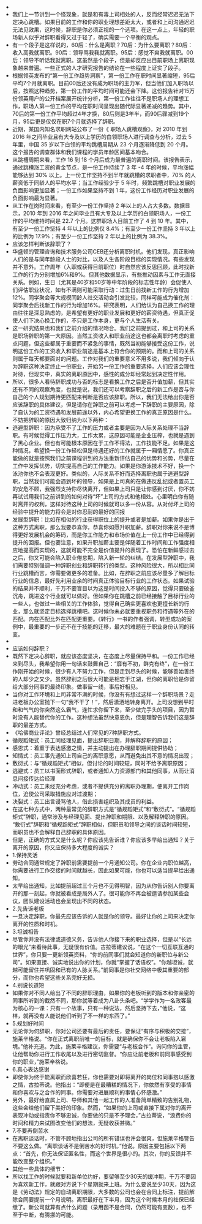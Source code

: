 - 
- 我们上一节讲到一个怪现象，就是和有毒上司相处的人，反而经常迟迟无法下定决心跳槽。如果目前的工作和你的职业理想差距太大，或者和上司沟通迟迟无法见效果，这时候，辞职是你必须正视的一个选项。在这一点上，年轻的职场新人似乎对辞职看得又过于轻了，确实需要一个平衡的观点。
- 有一个段子是这样说的，60后：什么是离职？70后：为什么要离职？80后：收入高我就离职。90后：领导骂我我就离职。95后：感觉不爽我就离职。00后：领导不听话我就离职。这虽然是个段子，但是却反应出目前职场上离职现象越来普遍。一些正式的人才研究报告的结论在一些程度上证实了段子。
- 根据领英发布的“第一份工作趋势洞察”，第一份工作在职时间显著缩短，95后平均7个月就离职。目前00后还没有成为职场的主力军，但当他们加入职场以后，按照这种趋势，第一份工作的平均时间可能还会下降。这份报告针对15万份领英用户的公开档案展开统计分析，第一份工作往往不是职场人的理想工作，职场人第一份工作的平均在职时间呈现出随代际显著递减的趋势。其中，70后的第一份工作平均超过4年才换，80后则是3年半，而90后骤减到19个月，95后更是仅仅在职7个月就选择了辞职。
- 近期，某国内知名求职网站公布了一份《 职场人跳槽观察》，对 2010 年到 2016 年之间毕业且有大专及以上学历的白领职场人进行调查与分析，过去 5 年里，中国 35 岁以下白领的平均跳槽周期从 23 个月逐渐降低到 20 个月。这个报告的调查群体和我们课程的学员年龄区间基本吻合。
- 从跳槽周期来看，工作 16 到 18 个月后成为最普遍的离职时间。该报告表示，通过跳槽涨工资的黄金节点，是一份工作持续了 3 年 -4 年的时候，平均涨幅能够达到 30% 以上。上一份工作坚持不到半年就跳槽的求职者中，70% 的人薪资低于同龄人的平均水平；当工作经验少于 5 年时，频繁跳槽对职业发展的负面影响更加显著；一份工作如果坚持不到 1 年，这份工作经历对职业发展的负面影响最为显著。
- 从工作在岗时间来看，有至少一份工作坚持 2 年以上的人占大多数。数据显示，2010 年到 2016 年之间毕业且有大专及以上学历的白领职场人，一份工作的平均维持时间是 22.7 个月。这群职场人目前工作了 4 到 10 年。其中，有至少一份工作坚持 4 年以上的比例仅 8.4%；有至少一份工作坚持 3 年以上的比例为 17.9%；有至少一份工作坚持 2 年以上的比例为 38.3%。
- 应该怎样判断该辞职了？
- 华盛顿的管理咨询和技术服务公司CEB还分析离职时机。他们发现，真正影响人们的是与同年龄段人士的对比，以及人生各阶段目标的实现情况。有些发现并不意外。工作周年（入职或获得目前职位）时自然应该反思回顾，此时找新工作的行为分别增加6%和9%。但其他数据显示，有些推动因素与工作无直接关系。例如，生日（尤其是40岁和50岁等中年阶段的标志性年龄）会促使人们评估职业状况，如有不满则可能采取行动：过生日前找新工作的行为增加12%。同学聚会等大规模同龄人社交活动会引发比较，同样可能成为催化剂：同学聚会后找新工作的行为增加16%。研究表明，人们给认为自己换工作的理由往往是深思熟虑的，是希望有更好的职业发展和更好的薪资待遇，但真正促使人们下决心换工作的，不只是工作本身，更与个人生活有关。
- 这一研究结果也和我们之前介绍的情况吻合。我们之前提到过，和上司的关系是职场辞职的第一大原因。当然工资收入和职业前途这也都会离职时考虑的重点问题，但这些都属于重要而不紧急的事情，既然当初能够接受这份工作，说明这份工作的工资收入和职业前途是基本上符合你的预期的。而和上司的关系则属于每天都要面对的问题。工作对我们的重要意义不用多说，我们倾向于认为辞职这种决定终止一份职业，开始另一份工作的重要选择，人们应该会理性对待，但现实中，真实的离职原因中，感性的成分却经常起到决定性作用。
- 所以，很多人看待辞职成功与否的标志是看换工作之后是否升值加薪，但其实还有不同的观察角度，也就是说，我们还可以考察辞职之后的新工作是否与你自己的个人规划期待更匹配来判断是否应该辞职。所以，我们无法给出你是否应该辞职的具体建议，但是请你在辞职之前可以考虑一下辞职的主要原因，除了自认为的工资待遇和发展前途以外，内心希望更换工作的真正原因是什么。不妨把辞职的原因大致归纳为以下两种：
- 逃避型辞职：因为承受不了工作的压力或者主要是因为人际关系处理不当辞职。有时候觉得工作压力大，工作太累，这原因可能是企业压榨，也就是遇到了黑心企业。但也有可能根本原因在于工作不得法，工作技能不足。如果是这种情况，希望换一份工作轻松但是待遇还好的工作就属于一厢情愿了。你真正能做的就是按照我们之前课程讲到的方法重新评估自己的优势和劣势，尽量在工作中发挥优势，切实提高自己的工作能力。如果是你游泳技术不好，换一个泳池你也不会表现更好。类似的，人际关系不好而选择离职也属于逃避型辞职，当然我们可能会遇到坏的领导，如果是上司真的在做违反乱纪或者置员工的安危不顾，我强烈支持你尽快离开，但如果上司只是让你感到讨厌，你不妨再试试用我们之前讲到的如何对待“坏”上司的方式和他相处。心里明白你有随时离开的权利，这样对待这种上司的时候就可以多一份从容。从对付坏上司的经验中提升的能力将会是对你忍耐的最好的回报
- 发展型辞职：比如在相似的行业获得职位上的提升或者是加薪。如果你是出于这种方式离职，那么我要恭喜你，恭喜你如愿升职加薪。辞职对你来说不是博得更好发展机会的筹码，而是你工作能力和市场价值在上一份工作中已经得到提升的回报。但也要注意，如果升职加薪主要是伴随着工作时间和工作强度相应地提高而实现的，这就可能不完全是价值提升的表现了。恐怕在新鲜感过去之后，你又可能会陷入职业倦怠期，陷入新一轮的纠结。在发展型辞职中，我们需要特别强调一种辞职创业和辞职转行的类型。这种风险很大，所以相比同行业跳槽而言，你需要做更多的准备。比如，在辞职之前应该尽量多了解目标行业的信息，最好先利用业余的时间真正体验目标行业的工作状态。如果试验的结果并不顺利，千万不要盲目以为这是时间投入不够的原因，觉得只要破釜沉舟，跳进这个行业就可以做好。但如果你在跳槽之前已经接触了目标行业的一些人，也做过一些相关的工作体验，觉得自己确实更喜欢也更擅长新的行业，那么就坚定目标选择跳槽吧。这时候你未必就要重视职务和待遇等外在的匹配。内在匹配比外在匹配更重要。《转行》一书的作者强调，转型成功的案例中，最重要的一步还不在于技能的迁移，最大的难题在于职业身份认同的转变。
- 
- 应该如何辞职？
- 既然下定决心辞职，就应该态度坚决，在态度上尽量保持平和。一份工作已经来到尽头，我希望你用一句话来鼓舞自己：“靡有不初，鲜克有终”，在一份工作刚开始的时候，很少有人不努力工作，但是走到尽头的时候，能够善始善终的人却少之又少。虽然辞别之后很大可能是相忘于江湖，但你的离职恰是你留给大部分同事的最终印象。做事留一线，事后好相见。
- 当你对工作环境和上司非常不满的时候，你没有有想过这样一个辞职场景？走进老板办公室抛下一句“我不干了！”，然后潇洒地转身离开。上司没想到平时和和气气的你突然这么霸气，连忙求你留下来，至少做完手头的项目，因为暂时没有人能替代你的工作。这种想法虽然快意恩仇，但是理智告诉我们这是辞职的最差方式。
- 《哈佛商业评论》曾经总结过人们常见的7种辞职方式。
- 循规蹈矩式：员工同经理见面，提出辞职日期，并解释辞职的原因；
- 感恩式：着重于表达感激之情，并主动提出在办理辞职期间提供协助；
- 知情式：员工事先通知上司自己的离职意愿，从而避免出其不意的情况出现；
- 敷衍式：与“循规蹈矩式”相似，但讨论的时间较短，同时不给予离职原因；
- 逃避式：员工以书面形式辞职，或者通知人力资源部门和其他同事，从而让消息间接传达给经理
- 冲动式：员工未经充分考虑，或者不提供充分的离职办理期，便离开工作岗位，迫使公司采取措施应对过渡期；
- 决裂式：员工出言谩骂他人，借此损害组织及其成员的利益。
- 在这七种方式中，两种最常见的辞职方式是“循规蹈矩式”和“敷衍式”。“循规蹈矩式”辞职，通常涉及与经理见面、提出辞职和期限、以及解释辞职的原因。 “敷衍式”辞职和“循规蹈矩式”辞职相似，但职员和领导之间的谈话时间较短，而职员也不会解释自己辞职的具体原因。
- 但是，正确的方式又是什么呢？你应该先告诉谁？你应该多早给出通知？关于离开的原因，你又应保持多大程度的诚实？
- 1.保持灵活
- 劳动合同通常规定了辞职前需要提前一个月通知公司。你在企业内职位越高，你需要进行工作交接的时间就越长，因此如果可能，你也可以适当提早给出通知。
- 太早给出通知，比如提前超过三个月也不见得明智，因为从你告诉别人你要离开的那一刻起，你就被看成是局外人了。很可能你不再会被邀请参加某些会议，团队建设活动也会呈现出不同的状态。
- 2.先告诉老板
- 一旦决定辞职，你最先应该告诉的人就是你的领导。最好让你的上司来决定你离开的性质和时机。
- 3.坦诚相告
- 尽管你并没有法律或道德义务，告诉他人你接下来的职业选择，但是以“长远的眼光”来看待此事，无疑很有价值。古拉蒂建议说，“在这个一切互联互通的世界”，你只要一更新领英资料，“你的前同事们就会知道你的新职位与新公司”。如果直接、诚实地说出你的计划，你就“掌握了话语权”。“你越坦诚，就越可能留住并巩固和已有的人脉关系。”前同事是你社交网络中极其重要的部分，而你也希望这些关系完好无损。
- 4.别说长道短
- 如果你对不同人给出了不同的辞职理由，如果你的老板听到的版本和你亲密的同事所听到的截然不同，那你就等着成为八卦头条吧。“学学作为一名政客最为核心的一课：只有一个故事，只有一种说法，然后坚持下去，”他说，“这样，就再没有人能说他们听到了不一样的东西了。”
- 5.规划好时间
- 无论你为何辞职，你对公司还要有最后的责任，要保证“有序与积极的交接”，施莱辛格说。“你在正式离职前唯一的目标，就是确保你不会让老板陷入窘境。”他补充道。为此，施莱辛格建议，你需要“与老板合作”。询问你的主管，让他帮助你进行工作收尾以及进行密切监督。“你应让前老板和前同事感受到你的职业，”施莱辛格说。
- 6.真心表达感谢
- 即使你为终于能离职而欣喜若狂，你也需要对即将离开的岗位和同事抱以感激之情，古拉蒂说。他指出：“即便是在最糟糕的情况下，你依然有享受的事情和你喜欢与之合作的同事。你需要对进展顺利的事情心怀感激。”
- 另外，最好给直属上司、导师和其他一起工作的人准备简单精致的告别礼物，这些会给他们留下美好的印象。然而，“如果你的上司或直接下属对你的离开表现冲动或指责你不够忠诚，你要做的只是不予理会，”古拉蒂说，“浪费你的时间和精力来试图改变他们的想法，无疑收获甚微。”
- 7.不要再倒苦水
- 在离职谈话时，不管不顾地指出公司的所有错误也许会很爽，但施莱辛格警告不要这么做。“离职谈话不是倒苦水的好时机，”他说。原因主要包括以下两点：“首先，你无法保证匿名性，而这个世界是很小的。其次，你的反馈并不能改变整个组织。”
- 其他一些具体的细节：
- 所以找工作的时候就要和新单位约好，要留够至少30天的缓冲期，千万不要因为喜欢新工作，就跟对方说下个星期就来上班。为什么要说至少30天，因为这是《劳动法》规定的自动离职期限，大多数的公司也会在合同上标注，提前解除合同要提前一个月说明。离职最好在下半月，因为这个时候本月的社保已经缴了。新公司就算有点什么问题（录用函不是合同，仍然可能有变数），也不至于中断，有腾挪的可能。
